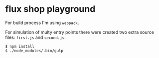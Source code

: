 # flux shop playground

For build process I'm using `webpack`.

For simulation of multy entry points there were created two
extra source files: `first.js` and `second.js`.

    $ npm install
    $ ./node_modules/.bin/gulp
